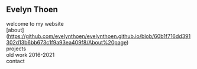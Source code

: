 ## Evelyn Thoen
welcome to my website\
[about] (https://github.com/evelynthoen/evelynthoen.github.io/blob/60b1f716dd391302d13b6bb673c1f9a93ea409f8/About%20page)\
projects\
old work 2016-2021\
contact

